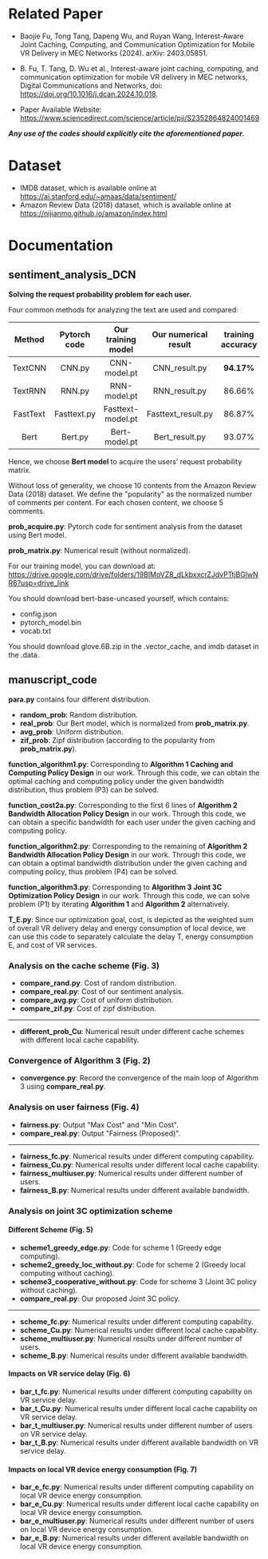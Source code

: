 # Related Paper
- Baojie Fu, Tong Tang, Dapeng Wu, and Ruyan Wang, Interest-Aware Joint Caching, Computing, and Communication Optimization for Mobile VR Delivery in MEC Networks (2024). arXiv: 2403.05851.
- B. Fu, T. Tang, D. Wu et al., Interest-aware joint caching, computing, and communication optimization for mobile VR delivery in MEC networks, Digital Communications and Networks, doi: https://doi.org/10.1016/j.dcan.2024.10.018.

- Paper Available Website: https://www.sciencedirect.com/science/article/pii/S2352864824001469

***Any use of the codes should explicitly cite the aforementioned paper.***

# Dataset
- IMDB dataset, which is available online at https://ai.stanford.edu/~amaas/data/sentiment/
- Amazon Review Data (2018) dataset, which is available online at https://nijianmo.github.io/amazon/index.html

# Documentation

## sentiment_analysis_DCN
**Solving the request probability problem for each user.**
 
Four common methods for analyzing the text are used and compared:

|  Method  | Pytorch code | Our training model | Our numerical result | training accuracy | validation accuracy | testing accuracy |
|:--------:|:------------:|:------------------:|:--------------------:|:-----------------:|:-------------------:|:----------------:|
| TextCNN  |    CNN.py    |    CNN-model.pt    |    CNN_result.py     |    **94.17%**     |       87.26%        |      85.89%      |
| TextRNN  |    RNN.py    |    RNN-model.pt    |    RNN_result.py     |      86.66%       |       88.79%        |      87.85%      |
| FastText | Fasttext.py  | Fasttext-model.pt  |  Fasttext_result.py  |      86.87%       |       85.66%        |      85.45%      |
|   Bert   |   Bert.py    |   Bert-model.pt    |    Bert_result.py    |      93.07%       |     **91.23%**      |    **91.87%**    |

Hence, we choose **Bert model**  to acquire the users’ request probability matrix.

Without loss of generality, we choose 10 contents from the Amazon Review Data (2018) dataset. 
We define the "popularity" as the normalized number of comments per content.
For each chosen content, we choose 5 comments.

**prob_acquire.py**: Pytorch code for sentiment analysis from the dataset using Bert model.

**prob_matrix.py**: Numerical result (without normalized).

For our training model, you can download at: 
https://drive.google.com/drive/folders/19BlMoVZ8_dLkbxxcrZJdvPTtjBGlwNR6?usp=drive_link

You should download bert-base-uncased yourself, which contains:
- config.json
- pytorch_model.bin
- vocab.txt

You should download glove.6B.zip in the .vector_cache, and imdb dataset in the .data.

## manuscript_code

**para.py** contains four different distribution.
- **random_prob**: Random distribution.
- **real_prob**: Our Bert model, which is normalized from **prob_matrix.py**.
- **avg_prob**: Uniform distribution.
- **zif_prob**: Zipf distribution (according to the popularity from **prob_matrix.py**).

**function_algorithm1.py**: Corresponding to **Algorithm 1 Caching and Computing Policy Design** in our work.
Through this code, we can obtain the optimal caching and computing policy under the given bandwidth distribution, thus problem (P3) can be solved.

**function_cost2a.py**: Corresponding to the first 6 lines of **Algorithm 2 Bandwidth Allocation Policy Design** in our work.
Through this code, we can obtain a specific bandwidth for each user under the given caching and computing policy.

**function_algorithm2.py**: Corresponding to the remaining of **Algorithm 2 Bandwidth Allocation Policy Design** in our work.
Through this code, we can obtain a optimal bandwidth distribution under the given caching and computing policy, thus problem (P4) can be solved.

**function_algorithm3.py**: Corresponding to **Algorithm 3 Joint 3C Optimization Policy Design** in our work.
Through this code, we can solve problem (P1) by iterating **Algorithm 1** and **Algorithm 2** alternatively.

**T_E.py**: Since our optimization goal, cost, is depicted as the weighted sum of overall VR delivery delay and energy consumption of local device, 
we can use this code to separately calculate the delay T, energy consumption E, and cost of VR services.

### Analysis on the cache scheme (Fig. 3)
- **compare_rand.py**: Cost of random distribution.
- **compare_real.py**: Cost of our sentiment analysis.
- **compare_avg.py**: Cost of uniform distribution.
- **compare_zif.py**: Cost of zipf distribution.
---
- **different_prob_Cu**:  Numerical result under different cache schemes with different local cache capability.

### Convergence of Algorithm 3 (Fig. 2)
- **convergence.py**: Record the convergence of the main loop of Algorithm 3 using **compare_real.py**.

### Analysis on user fairness (Fig. 4)
- **fairness.py**: Output "Max Cost" and "Min Cost".
- **compare_real.py**: Output "Fairness (Proposed)".
---
- **fairness_fc.py**: Numerical results under different computing capability.
- **fairness_Cu.py**: Numerical results under different local cache capability.
- **fairness_multiuser.py**: Numerical results under different number of users.
- **fairness_B.py**: Numerical results under different available bandwidth.

### Analysis on joint 3C optimization scheme
#### Different Scheme (Fig. 5)
- **scheme1_greedy_edge.py**: Code for scheme 1 (Greedy edge computing).
- **scheme2_greedy_loc_without.py**: Code for scheme 2 (Greedy local computing without caching).
- **scheme3_cooperative_without.py**: Code for scheme 3 (Joint 3C policy without caching).
- **compare_real.py**: Our proposed Joint 3C policy.
---
- **scheme_fc.py**: Numerical results under different computing capability.
- **scheme_Cu.py**: Numerical results under different local cache capability.
- **scheme_multiuser.py**: Numerical results under different number of users.
- **scheme_B.py**: Numerical results under different available bandwidth.

#### Impacts on VR service delay (Fig. 6)
- **bar_t_fc.py**: Numerical results under different computing capability on VR service delay.
- **bar_t_Cu.py**: Numerical results under different local cache capability on VR service delay.
- **bar_t_multiuser.py**: Numerical results under different number of users on VR service delay.
- **bar_t_B.py**: Numerical results under different available bandwidth on VR service delay.

#### Impacts on local VR device energy consumption (Fig. 7)
- **bar_e_fc.py**: Numerical results under different computing capability on local VR device energy consumption.
- **bar_e_Cu.py**: Numerical results under different local cache capability on local VR device energy consumption.
- **bar_e_multiuser.py**: Numerical results under different number of users on local VR device energy consumption.
- **bar_e_B.py**: Numerical results under different available bandwidth on local VR device energy consumption.
